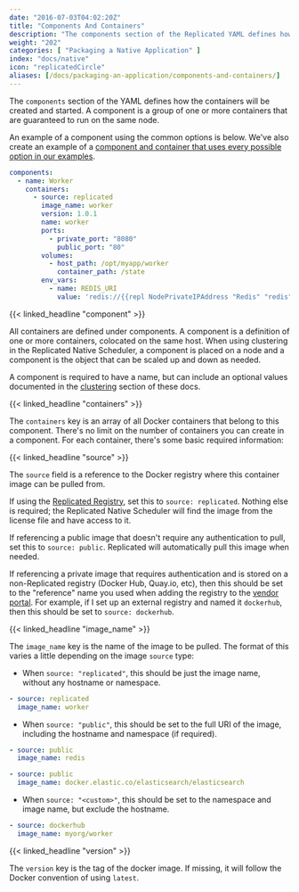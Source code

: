 ```yaml
---
date: "2016-07-03T04:02:20Z"
title: "Components And Containers"
description: "The components section of the Replicated YAML defines how the containers will be created and started."
weight: "202"
categories: [ "Packaging a Native Application" ]
index: "docs/native"
icon: "replicatedCircle"
aliases: [/docs/packaging-an-application/components-and-containers/]
---
```


The `components` section of the YAML defines how the containers will be created and started. A component is
a group of one or more containers that are guaranteed to run on the same node.

An example of a component using the common options is below. We've also create an example of a [component and container that uses every possible option in our examples](/docs/native/examples/every_component_option/).

```yaml
components:
  - name: Worker
    containers:
      - source: replicated
        image_name: worker
        version: 1.0.1
        name: worker
        ports:
          - private_port: "8080"
            public_port: "80"
        volumes:
          - host_path: /opt/myapp/worker
            container_path: /state
        env_vars:
          - name: REDIS_URI
            value: 'redis://{{repl NodePrivateIPAddress "Redis" "redis"}}:{{repl ContainerExposedPort "Redis" "redis" "6379"}}
```

{{< linked_headline "component" >}}

All containers are defined under components. A component is a definition of one or more containers, colocated on the same host. When using clustering in the Replicated Native Scheduler, a component is placed on a node and a component is the object that can be scaled up and down as needed.

A component is required to have a name, but can include an optional values documented in the [clustering](/docs/native/packaging-an-application/clustering) section of these docs.

{{< linked_headline "containers" >}}

The `containers` key is an array of all Docker containers that belong to this component. There's no limit on the number of containers you can create in a component. For each container, there's some basic required information:

{{< linked_headline "source" >}}

The `source` field is a reference to the Docker registry where this container image can be pulled from.

If using the [Replicated Registry](/docs/native/getting-started/docker-registries/), set this to `source: replicated`. Nothing else is required; the Replicated Native Scheduler will find the image from the license file and have access to it.

If referencing a public image that doesn't require any authentication to pull, set this to `source: public`. Replicated will automatically pull this image when needed.

If referencing a private image that requires authentication and is stored on a non-Replicated registry (Docker Hub, Quay.io, etc), then this should be set to the "reference" name you used when adding the registry to the [vendor portal](https://vendor.replicated.com). For example, if I set up an external registry and named it `dockerhub`, then this should be set to `source: dockerhub`.

{{< linked_headline "image_name" >}}

The `image_name` key is the name of the image to be pulled. The format of this varies a little depending on the image `source` type:

- When `source: "replicated"`, this should be just the image name, without any hostname or namespace.

```yaml
- source: replicated
  image_name: worker
```

- When `source: "public"`, this should be set to the full URI of the image, including the hostname and namespace (if required).

```yaml
- source: public
  image_name: redis
```

```yaml
- source: public
  image_name: docker.elastic.co/elasticsearch/elasticsearch
```

- When `source: "<custom>"`, this should be set to the namespace and image name, but exclude the hostname.

```yaml
- source: dockerhub
  image_name: myorg/worker
```


{{< linked_headline "version" >}}

The `version` key is the tag of the docker image. If missing, it will follow the Docker convention of using `latest`.

